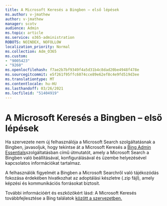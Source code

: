 ```yaml
---
title: A Microsoft Keresés a Bingben – első lépések
ms.author: v-jmathew
author: v-jmathew
manager: scotv
audience: Admin
ms.topic: article
ms.service: o365-administration
ROBOTS: NOINDEX, NOFOLLOW
localization_priority: Normal
ms.collection: Adm_O365
ms.custom:
- "9005423"
- "9260"
ms.openlocfilehash: f7ae2b7bf9349f4a5d31b4c8dad20be4948f478e
ms.sourcegitcommit: e5f261f95ffc6074cce89e62ef8c4e9fd519d3ee
ms.translationtype: MT
ms.contentlocale: hu-HU
ms.lasthandoff: 03/26/2021
ms.locfileid: "51404919"
---
```

# <a name="get-started-with-microsoft-search-in-bing"></a>A Microsoft Keresés a Bingben – első lépések

Ha szervezete nem új felhasználója a Microsoft Search szolgáltatásnak a Bingben, javasoljuk, hogy tekintse át a Microsoft Keresés a [Bing Admin Essentials](https://go.microsoft.com/fwlink/p/?linkid=2127979)szolgáltatásban című útmutatót, amely a Microsoft Search a Bingben való beállításával, konfigurálásával és üzembe helyezésével kapcsolatos információkat tartalmaz.

A felhasználók figyelmét a Bingben a Microsoft [](https://go.microsoft.com/fwlink/p/?LinkID=2114710) Searchről való tájékozódás fokozása érdekében hivatkozhat az adoptálási készletre (.zip fájl), amely képzési és kommunikációs forrásokat biztosít.

További információért és eszközökért lásd: A Microsoft Keresés továbbfejlesztése a Bing találatok [között a szervezetben.](https://go.microsoft.com/fwlink/?linkid=2152022)
